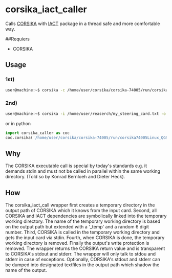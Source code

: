 # corsika_iact_caller

Calls [CORSIKA](https://www.ikp.kit.edu/corsika/) with [IACT](https://www.mpi-hd.mpg.de/hfm/~bernlohr/iact-atmo/) package in a thread safe and more comfortable way.

##Requiers
- CORSIKA

## Usage
### 1st)
```bash
user@machine:~$ corsika -c /home/user/corsika/corsika-74005/run/corsika74005Linux_QGSII_urqmd
```
### 2nd)
```bash
user@machine:~$ corsika -i /home/user/reaserch/my_steering_card.txt -o /home/user/results/my_run.evtio
```

or in python
```python
import corsika_caller as coc
coc.corsika('/home/user/corsika/corsika-74005/run/corsika74005Linux_QGSII_urqmd', '/home/user/corsika/corsika_input_card.txt')
```

## Why
The CORSIKA executable call is special by today's standards e.g. it demands stdin and must not be called in parallel within the same working directory. (Told so by Konrad Bernloeh and Dieter Heck).

## How
The corsika_iact_call wrapper first creates a temporary directory in the output path of CORSIKA which it knows from the input card. Second, all CORSIKA and IACT dependencies are symbolically linked into the temporary working directory. The name of the temporary working directory is based on the output path but extended with a '_temp' and a random 6 digit number. Third, CORSIKA is called in the temporary working directory and gets the input card via stdin. Fourth, when CORSIKA is done, the temporary working directory is removed. Finally the output's write protection is removed. The wrapper returns the CORSIKA return value and is transparent to CORSIKA's stdout and stderr. The wrapper will only talk to stdou and stderr in case of exceptions. Optionally, CORSIKA's stdout and stderr can be dumped into designated textfiles in the output path which shadow the name of the output.
